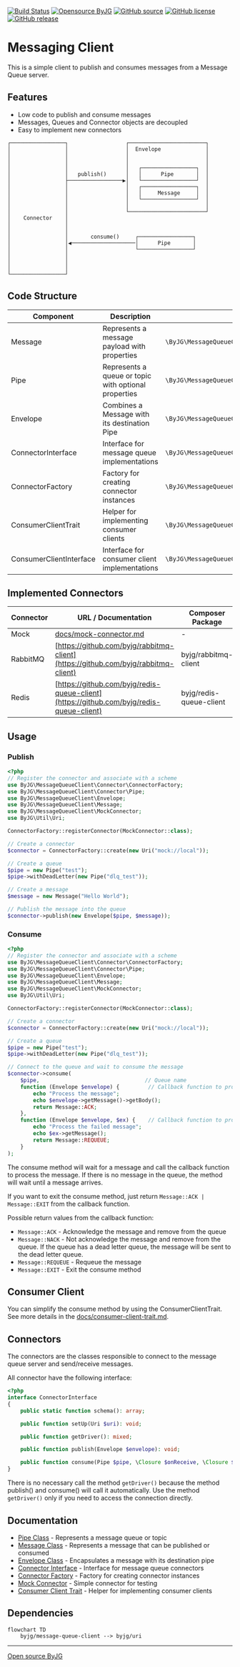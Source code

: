 [![Build Status](https://github.com/byjg/php-message-queue-client/actions/workflows/phpunit.yml/badge.svg?branch=master)](https://github.com/byjg/php-message-queue-client/actions/workflows/phpunit.yml)
[![Opensource ByJG](https://img.shields.io/badge/opensource-byjg-success.svg)](http://opensource.byjg.com)
[![GitHub source](https://img.shields.io/badge/Github-source-informational?logo=github)](https://github.com/byjg/php-message-queue-client/)
[![GitHub license](https://img.shields.io/github/license/byjg/php-message-queue-client.svg)](https://opensource.byjg.com/opensource/licensing.html)
[![GitHub release](https://img.shields.io/github/release/byjg/php-message-queue-client.svg)](https://github.com/byjg/php-message-queue-client/releases/)

# Messaging Client

This is a simple client to publish and consumes messages from a Message Queue server.

## Features

* Low code to publish and consume messages
* Messages, Queues and Connector objects are decoupled
* Easy to implement new connectors

```text
┌─────────────────┐                  ┌────────────────────────┐
│                 │                  │  Envelope              │
│                 │                  │                        │
│                 │                  │                        │
│                 │                  │   ┌─────────────────┐  │
│                 │   publish()      │   │      Pipe       │  │
│                 ├─────────────────▶│   └─────────────────┘  │
│                 │                  │   ┌─────────────────┐  │
│                 │                  │   │     Message     │  │
│                 │                  │   └─────────────────┘  │
│                 │                  │                        │
│                 │                  └────────────────────────┘
│    Connector    │
│                 │
│                 │
│                 │       consume()     ┌─────────────────┐
│                 │◀────────────────────│      Pipe       │
│                 │                     └─────────────────┘
│                 │
│                 │
│                 │
└─────────────────┘
```

## Code Structure

| Component               | Description                                          | Location                                                |
|-------------------------|------------------------------------------------------|---------------------------------------------------------|
| Message                 | Represents a message payload with properties         | `\ByJG\MessageQueueClient\Message`                      |
| Pipe                    | Represents a queue or topic with optional properties | `\ByJG\MessageQueueClient\Connector\Pipe`               |
| Envelope                | Combines a Message with its destination Pipe         | `\ByJG\MessageQueueClient\Envelope`                     |
| ConnectorInterface      | Interface for message queue implementations          | `\ByJG\MessageQueueClient\Connector\ConnectorInterface` |
| ConnectorFactory        | Factory for creating connector instances             | `\ByJG\MessageQueueClient\Connector\ConnectorFactory`   |
| ConsumerClientTrait     | Helper for implementing consumer clients             | `\ByJG\MessageQueueClient\ConsumerClientTrait`          |
| ConsumerClientInterface | Interface for consumer client implementations        | `\ByJG\MessageQueueClient\ConsumerClientInterface`      |

## Implemented Connectors

| Connector | URL / Documentation                                                                      | Composer Package        |
|-----------|------------------------------------------------------------------------------------------|-------------------------|
| Mock      | [docs/mock-connector.md](docs/mock-connector.md)                                         | -                       |
| RabbitMQ  | [https://github.com/byjg/rabbitmq-client](https://github.com/byjg/rabbitmq-client)       | byjg/rabbitmq-client    |
| Redis     | [https://github.com/byjg/redis-queue-client](https://github.com/byjg/redis-queue-client) | byjg/redis-queue-client |

## Usage

### Publish

```php
<?php
// Register the connector and associate with a scheme
use ByJG\MessageQueueClient\Connector\ConnectorFactory;
use ByJG\MessageQueueClient\Connector\Pipe;
use ByJG\MessageQueueClient\Envelope;
use ByJG\MessageQueueClient\Message;
use ByJG\MessageQueueClient\MockConnector;
use ByJG\Util\Uri;

ConnectorFactory::registerConnector(MockConnector::class);

// Create a connector
$connector = ConnectorFactory::create(new Uri("mock://local"));

// Create a queue
$pipe = new Pipe("test");
$pipe->withDeadLetter(new Pipe("dlq_test"));

// Create a message
$message = new Message("Hello World");

// Publish the message into the queue
$connector->publish(new Envelope($pipe, $message));
```

### Consume

```php
<?php
// Register the connector and associate with a scheme
use ByJG\MessageQueueClient\Connector\ConnectorFactory;
use ByJG\MessageQueueClient\Connector\Pipe;
use ByJG\MessageQueueClient\Envelope;
use ByJG\MessageQueueClient\Message;
use ByJG\MessageQueueClient\MockConnector;
use ByJG\Util\Uri;

ConnectorFactory::registerConnector(MockConnector::class);

// Create a connector
$connector = ConnectorFactory::create(new Uri("mock://local"));

// Create a queue
$pipe = new Pipe("test");
$pipe->withDeadLetter(new Pipe("dlq_test"));

// Connect to the queue and wait to consume the message
$connector->consume(
    $pipe,                                 // Queue name
    function (Envelope $envelope) {         // Callback function to process the message
        echo "Process the message";
        echo $envelope->getMessage()->getBody();
        return Message::ACK;
    },
    function (Envelope $envelope, $ex) {    // Callback function to process the failed message
        echo "Process the failed message";
        echo $ex->getMessage();
        return Message::REQUEUE;
    }
);
```

The consume method will wait for a message and call the callback function to process the message.
If there is no message in the queue, the method will wait until a message arrives.

If you want to exit the consume method, just return `Message::ACK | Message::EXIT` from the callback function.

Possible return values from the callback function:

* `Message::ACK` - Acknowledge the message and remove from the queue
* `Message::NACK` - Not acknowledge the message and remove from the queue. If the queue has a dead letter queue, the message will be sent to the dead letter queue.
* `Message::REQUEUE` - Requeue the message
* `Message::EXIT` - Exit the consume method

## Consumer Client

You can simplify the consume method by using the ConsumerClientTrait. See more details in the [docs/consumer-client-trait.md](docs/consumer-client-trait.md).

## Connectors

The connectors are the classes responsible to connect to the message queue server and send/receive messages.

All connector have the following interface:

```php
<?php
interface ConnectorInterface
{
    public static function schema(): array;

    public function setUp(Uri $uri): void;

    public function getDriver(): mixed;

    public function publish(Envelope $envelope): void;

    public function consume(Pipe $pipe, \Closure $onReceive, \Closure $onError, ?string $identification = null): void;
}
```

There is no necessary call the method `getDriver()` because the method publish() and consume() will call it automatically.
Use the method `getDriver()` only if you need to access the connection directly.

## Documentation

- [Pipe Class](docs/pipe.md) - Represents a message queue or topic
- [Message Class](docs/message.md) - Represents a message that can be published or consumed
- [Envelope Class](docs/envelope.md) - Encapsulates a message with its destination pipe
- [Connector Interface](docs/connector-interface.md) - Interface for message queue connectors
- [Connector Factory](docs/connector-factory.md) - Factory for creating connector instances
- [Mock Connector](docs/mock-connector.md) - Simple connector for testing
- [Consumer Client Trait](docs/consumer-client-trait.md) - Helper for implementing consumer clients

## Dependencies

```mermaid
flowchart TD
    byjg/message-queue-client --> byjg/uri
```

----
[Open source ByJG](http://opensource.byjg.com)
